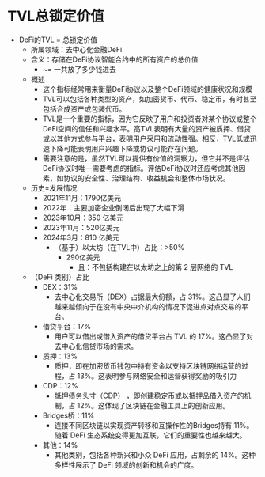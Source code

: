 # TVL总锁定价值

* DeFi的TVL = 总锁定价值 
  * 所属领域：去中心化金融DeFi 
  * 含义：存储在DeFi协议智能合约中的所有资产的总价值 
    * ~= 一共放了多少钱进去 
  * 概述 
    * 这个指标经常用来衡量DeFi协议以及整个DeFi领域的健康状况和规模 
    * TVL可以包括各种类型的资产，如加密货币、代币、稳定币，有时甚至包括合成资产或包装代币。 
    * TVL是一个重要的指标，因为它反映了用户和投资者对某个协议或整个DeFi空间的信任和兴趣水平。高TVL表明有大量的资产被质押、借贷或以其他方式参与平台，表明用户采用和流动性强。相反，TVL低或迅速下降可能表明用户兴趣下降或协议可能存在问题。 
    * 需要注意的是，虽然TVL可以提供有价值的洞察力，但它并不是评估DeFi协议时唯一需要考虑的指标。评估DeFi协议时还应考虑其他因素，如协议的安全性、治理结构、收益机会和整体市场状况。 
  * 历史=发展情况 
    * 2021年11月：1790亿美元 
    * 2022年：主要加密企业倒闭后出现了大幅下滑 
    * 2023年10月：350 亿美元 
    * 2023年11月：520亿美元 
    * 2024年3月：810 亿美元 
      * （基于）以太坊（在TVL中）占比：>50% 
        * 290亿美元 
          * 且：不包括构建在以太坊之上的第 2 层网络的 TVL 
  * （DeFi 类别）占比 
    * DEX：31% 
      * 去中心化交易所（DEX）占据最大份额，占 31%。这凸显了人们越来越倾向于在没有中央中介机构的情况下促进点对点交易的平台。 
    * 借贷平台：17% 
      * 用户可以借出或借入资产的借贷平台占 TVL 的 17%。这凸显了对去中心化信贷市场的需求。 
    * 质押：13% 
      * 质押，即在加密货币钱包中持有资金以支持区块链网络运营的过程，占 13%。这表明参与网络安全和运营获得奖励的吸引力 
    * CDP：12% 
      * 抵押债务头寸（CDP） ，即创建稳定币或以抵押品借入资产的机制，占 12%。这体现了区块链在金融工具上的创新应用。 
    * Bridges桥：11% 
      * 连接不同区块链以实现资产转移和互操作性的Bridges持有 11%。随着 DeFi 生态系统变得更加互联，它们的重要性也越来越大。 
    * 其他：14% 
      * 其他类别，包括各种新兴和小众 DeFi 应用，占剩余的 14%。这种多样性展示了 DeFi 领域的创新和机会的广度。 
